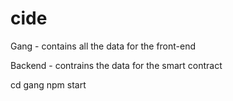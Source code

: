 # cide

Gang - contains all the data for the front-end

Backend - contrains the data for the smart contract




cd gang
npm start
